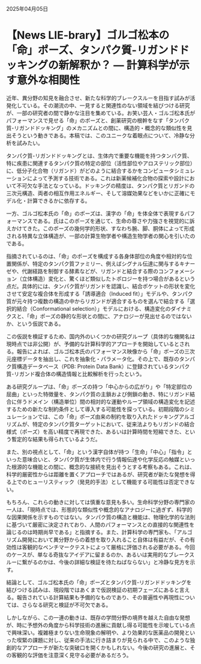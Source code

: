 2025年04月05日

# 【News LIE-brary】ゴルゴ松本の「命」ポーズ、タンパク質-リガンドドッキングの新解釈か？ ― 計算科学が示す意外な相関性

近年、異分野の知見を融合させ、新たな科学的ブレークスルーを目指す試みが活発化している。その潮流の中、一見すると関連性のない領域を結びつける研究が、一部の研究者の間で静かな注目を集めている。お笑い芸人・ゴルゴ松本氏がパフォーマンスで見せる「命」のポーズと、創薬研究の根幹をなす「タンパク質-リガンドドッキング」のメカニズムとの間に、構造的・概念的な類似性を見出そうという動きである。本稿では、このユニークな着眼点について、冷静な分析を試みたい。

タンパク質-リガンドドッキングとは、生体内で重要な機能を持つタンパク質、特に疾患に関連するタンパク質の特定の部位（活性部位やアロステリック部位）に、低分子化合物（リガンド）がどのように結合するかをコンピュータシミュレーションによって予測する技術である。これは新薬候補化合物の探索や設計において不可欠な手法となっている。ドッキングの精度は、タンパク質とリガンドの三次元構造、両者の相互作用エネルギー、そして溶媒効果などをいかに正確にモデル化・計算できるかに依存する。

一方、ゴルゴ松本氏の「命」のポーズは、漢字の「命」を体全体で表現するパフォーマンスである。氏はこのポーズを通じて、生命の尊さや力強さを視覚的に訴えかけてきた。このポーズの幾何学的形状、すなわち腕、脚、胴体によって形成される特異な立体構造が、一部の計算生物学者や構造生物学者の関心を引いたのである。

指摘されているのは、「命」のポーズを構成する各身体部位の角度や相対的な位置関係が、特定のタンパク質ファミリー、例えばシグナル伝達に関与するキナーゼや、代謝経路を制御する酵素などが、リガンドと結合する際のコンフォメーション（立体構造）変化と、驚くほど類似したトポロジーを持つ場合があるという点だ。具体的には、タンパク質がリガンドを認識し、結合ポケットの形状を変化させて安定な複合体を形成する「誘導適合（Induced fit）」モデルや、タンパク質が元々持つ複数の構造の中からリガンドが適合するものを選んで結合する「選択的結合（Conformational selection）」モデルにおける、構造変化のダイナミクスと、「命」ポーズの静的な形状との間に、アナロジーが見出せるのではないか、という仮説である。

この仮説を検証するため、国内外のいくつかの研究グループ（具体的な機関名は現時点では非公開）が、予備的な計算科学的アプローチを開始しているとされる。報告によれば、ゴルゴ松本氏のパフォーマンス映像から「命」ポーズの三次元座標データを抽出し、これを抽象化・パラメータ化。その上で、既存のタンパク質構造データベース（PDB: Protein Data Bank）に登録されているタンパク質-リガンド複合体の構造情報と比較解析を行ったという。

ある研究グループは、「命」ポーズの持つ「中心からの広がり」や「特定部位の屈曲」といった特徴量を、タンパク質の主鎖および側鎖の動き、特にリガンド結合に伴うドメイン（構造単位）間の相対的な運動やループ領域の構造変化を記述するための新たな制約条件として導入する可能性を探っている。初期段階のシミュレーションでは、この「命」ポーズ由来の制約を取り入れたドッキングアルゴリズムが、特定のタンパク質ターゲットにおいて、従来法よりもリガンドの結合様式（ポーズ）を高い精度で再現できた、あるいは計算時間を短縮できた、という暫定的な結果も得られているようだ。

また、別の視点として、「命」という漢字自体が持つ「生命」「中心」「指令」といった意味合いと、タンパク質が生体内で行う情報伝達や化学反応の触媒といった根源的な機能との間に、概念的な接続を見出そうとする考察もある。これは、科学的厳密性からは距離を置くアプローチではあるが、研究者が新たな発想を得る上でのヒューリスティック（発見的手法）として機能する可能性は否定できない。

もちろん、これらの動きに対しては慎重な意見も多い。生命科学分野の専門家の一人は、「現時点では、形態的な類似性や概念的なアナロジーに過ぎず、科学的な因果関係を示すものではない。タンパク質の構造と機能は、物理化学的な法則に基づいて厳密に決定されており、人間のパフォーマンスとの直接的な関連性を論じるのは時期尚早である」と指摘する。また、計算科学の専門家も、「アルゴリズム開発において異分野からの着想を取り入れること自体は有益だが、その有効性は客観的なベンチマークテストによって厳格に評価される必要がある。今回のケースが、単なる奇抜なアイデアに留まるのか、あるいは実用的なブレークスルーに繋がるのかは、今後の詳細な検証を待たねばならない」と冷静な見方を示す。

結論として、ゴルゴ松本氏の「命」ポーズとタンパク質-リガンドドッキングを結びつける試みは、現段階ではあくまで仮説検証の初期フェーズにあると言える。報告されている計算結果も予備的なものであり、その普遍性や再現性については、さらなる研究と検証が不可欠である。

しかしながら、この一連の動きは、既存の学問分野の境界を越えた自由な発想が、時に予想外の角度から科学技術の進展に貢献し得る可能性を示唆している点で興味深い。複雑極まりない生命現象の解明や、より効果的な医薬品の開発といった喫緊の課題に対し、従来の手法に行き詰まりが見られる中で、このような独創的なアプローチが新たな突破口を開くかもしれない。今後の研究の進展と、その客観的な評価を注意深く見守る必要があるだろう。